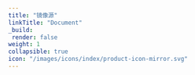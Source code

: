 ```yaml
---
title: "镜像源"
linkTitle: "Document"
_build:
 render: false 
weight: 1
collapsible: true
icon: "/images/icons/index/product-icon-mirror.svg"
---
```


